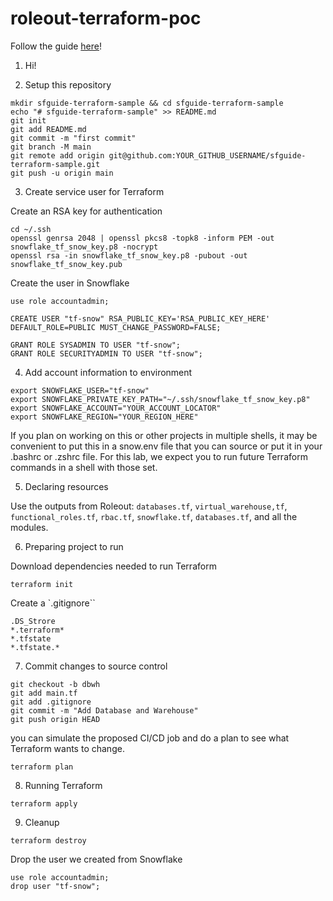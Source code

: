 # roleout-terraform-poc

Follow the guide [here](https://quickstarts.snowflake.com/guide/terraforming_snowflake/index.html?index=..%2F..index#0)!

1. Hi!

2. Setup this repository

```
mkdir sfguide-terraform-sample && cd sfguide-terraform-sample
echo "# sfguide-terraform-sample" >> README.md
git init
git add README.md
git commit -m "first commit"
git branch -M main
git remote add origin git@github.com:YOUR_GITHUB_USERNAME/sfguide-terraform-sample.git
git push -u origin main
```

3. Create service user for Terraform

Create an RSA key for authentication

```
cd ~/.ssh
openssl genrsa 2048 | openssl pkcs8 -topk8 -inform PEM -out snowflake_tf_snow_key.p8 -nocrypt
openssl rsa -in snowflake_tf_snow_key.p8 -pubout -out snowflake_tf_snow_key.pub
```

Create the user in Snowflake
```
use role accountadmin;

CREATE USER "tf-snow" RSA_PUBLIC_KEY='RSA_PUBLIC_KEY_HERE' DEFAULT_ROLE=PUBLIC MUST_CHANGE_PASSWORD=FALSE;

GRANT ROLE SYSADMIN TO USER "tf-snow";
GRANT ROLE SECURITYADMIN TO USER "tf-snow";
```

4. Add account information to environment
```
export SNOWFLAKE_USER="tf-snow"
export SNOWFLAKE_PRIVATE_KEY_PATH="~/.ssh/snowflake_tf_snow_key.p8"
export SNOWFLAKE_ACCOUNT="YOUR_ACCOUNT_LOCATOR"
export SNOWFLAKE_REGION="YOUR_REGION_HERE"
```

If you plan on working on this or other projects in multiple shells, it may be convenient to put this in a snow.env file that you can source or put it in your .bashrc or .zshrc file. For this lab, we expect you to run future Terraform commands in a shell with those set.

5. Declaring resources

Use the outputs from Roleout: `databases.tf`, `virtual_warehouse,tf`, `functional_roles.tf`, `rbac.tf`, `snowflake.tf`, `databases.tf`, and all the modules. 

6. Preparing project to run

Download dependencies needed to run Terraform

```
terraform init
```

Create a `.gitignore``

```
.DS_Strore
*.terraform*
*.tfstate
*.tfstate.*
```

7. Commit changes to source control

```
git checkout -b dbwh
git add main.tf
git add .gitignore
git commit -m "Add Database and Warehouse"
git push origin HEAD
```

 you can simulate the proposed CI/CD job and do a plan to see what Terraform wants to change.

 ```
 terraform plan
 ```

8. Running Terraform

```
terraform apply
```

9. Cleanup

```
terraform destroy
```

Drop the user we created from Snowflake

```
use role accountadmin;
drop user "tf-snow";
```
